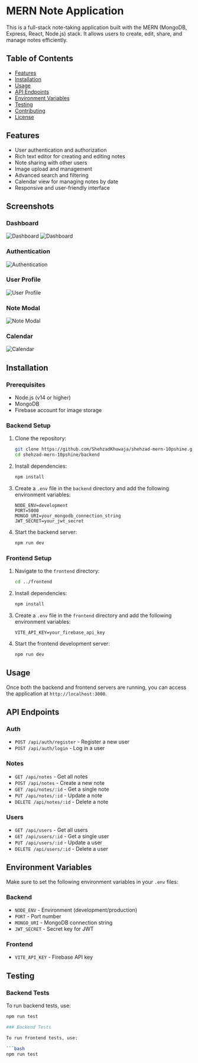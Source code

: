 # MERN Note Application

This is a full-stack note-taking application built with the MERN (MongoDB, Express, React, Node.js) stack. It allows users to create, edit, share, and manage notes efficiently.

## Table of Contents

- [Features](#features)
- [Installation](#installation)
- [Usage](#usage)
- [API Endpoints](#api-endpoints)
- [Environment Variables](#environment-variables)
- [Testing](#testing)
- [Contributing](#contributing)
- [License](#license)

## Features

- User authentication and authorization
- Rich text editor for creating and editing notes
- Note sharing with other users
- Image upload and management
- Advanced search and filtering
- Calendar view for managing notes by date
- Responsive and user-friendly interface

## Screenshots

### Dashboard

![Dashboard](./assets/dashboard1.png)
![Dashboard](./assets/dashboard2.png)

### Authentication

![Authentication](./assets/auth.png)

### User Profile

![User Profile](./assets/profile1.png)

### Note Modal

![Note Modal](./assets/notemodal.png)

### Calendar

![Calendar](./assets/calender.png)


## Installation

### Prerequisites

- Node.js (v14 or higher)
- MongoDB
- Firebase account for image storage

### Backend Setup

1. Clone the repository:

    ```bash
    git clone https://github.com/ShehzadKhuwaja/shehzad-mern-10pshine.git
    cd shehzad-mern-10pshine/backend
    ```

2. Install dependencies:

    ```bash
    npm install
    ```

3. Create a `.env` file in the `backend` directory and add the following environment variables:

    ```env
    NODE_ENV=development
    PORT=5000
    MONGO_URI=your_mongodb_connection_string
    JWT_SECRET=your_jwt_secret
    ```

4. Start the backend server:

    ```bash
    npm run dev
    ```

### Frontend Setup

1. Navigate to the `frontend` directory:

    ```bash
    cd ../frontend
    ```

2. Install dependencies:

    ```bash
    npm install
    ```

3. Create a `.env` file in the `frontend` directory and add the following environment variables:

    ```env
    VITE_API_KEY=your_firebase_api_key
    ```

4. Start the frontend development server:

    ```bash
    npm run dev
    ```

## Usage

Once both the backend and frontend servers are running, you can access the application at `http://localhost:3000`.

## API Endpoints

### Auth

- `POST /api/auth/register` - Register a new user
- `POST /api/auth/login` - Log in a user

### Notes

- `GET /api/notes` - Get all notes
- `POST /api/notes` - Create a new note
- `GET /api/notes/:id` - Get a single note
- `PUT /api/notes/:id` - Update a note
- `DELETE /api/notes/:id` - Delete a note

### Users

- `GET /api/users` - Get all users
- `GET /api/users/:id` - Get a single user
- `PUT /api/users/:id` - Update a user
- `DELETE /api/users/:id` - Delete a user

## Environment Variables

Make sure to set the following environment variables in your `.env` files:

### Backend

- `NODE_ENV` - Environment (development/production)
- `PORT` - Port number
- `MONGO_URI` - MongoDB connection string
- `JWT_SECRET` - Secret key for JWT

### Frontend

- `VITE_API_KEY` - Firebase API key

## Testing

### Backend Tests

To run backend tests, use:

```bash
npm run test

### Backend Tests

To run frontend tests, use:

```bash
npm run test
